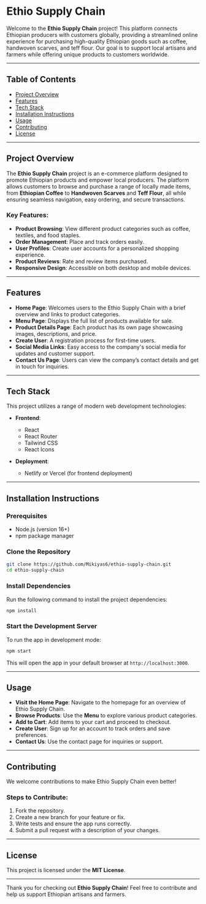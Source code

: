 # Ethio Supply Chain

Welcome to the **Ethio Supply Chain** project! This platform connects Ethiopian producers with customers globally, providing a streamlined online experience for purchasing high-quality Ethiopian goods such as coffee, handwoven scarves, and teff flour. Our goal is to support local artisans and farmers while offering unique products to customers worldwide.

---

## Table of Contents

- [Project Overview](#project-overview)
- [Features](#features)
- [Tech Stack](#tech-stack)
- [Installation Instructions](#installation-instructions)
- [Usage](#usage)
- [Contributing](#contributing)
- [License](#license)

---

## Project Overview

The **Ethio Supply Chain** project is an e-commerce platform designed to promote Ethiopian products and empower local producers. The platform allows customers to browse and purchase a range of locally made items, from **Ethiopian Coffee** to **Handwoven Scarves** and **Teff Flour**, all while ensuring seamless navigation, easy ordering, and secure transactions.

### Key Features:

- **Product Browsing**: View different product categories such as coffee, textiles, and food staples.
- **Order Management**: Place and track orders easily.
- **User Profiles**: Create user accounts for a personalized shopping experience.
- **Product Reviews**: Rate and review items purchased.
- **Responsive Design**: Accessible on both desktop and mobile devices.

---

## Features

- **Home Page**: Welcomes users to the Ethio Supply Chain with a brief overview and links to product categories.
- **Menu Page**: Displays the full list of products available for sale.
- **Product Details Page**: Each product has its own page showcasing images, descriptions, and price.
- **Create User**: A registration process for first-time users.
- **Social Media Links**: Easy access to the company's social media for updates and customer support.
- **Contact Us Page**: Users can view the company’s contact details and get in touch for inquiries.

---

## Tech Stack

This project utilizes a range of modern web development technologies:

- **Frontend**:

  - React
  - React Router
  - Tailwind CSS
  - React Icons

- **Deployment**:

  - Netlify or Vercel (for frontend deployment)

---

## Installation Instructions

### Prerequisites

- Node.js (version 16+)
- npm package manager

### Clone the Repository

```bash
git clone https://github.com/Mikiyas6/ethio-supply-chain.git
cd ethio-supply-chain
```

### Install Dependencies

Run the following command to install the project dependencies:

```bash
npm install
```

### Start the Development Server

To run the app in development mode:

```bash
npm start
```

This will open the app in your default browser at `http://localhost:3000`.

---

## Usage

- **Visit the Home Page**: Navigate to the homepage for an overview of Ethio Supply Chain.
- **Browse Products**: Use the **Menu** to explore various product categories.
- **Add to Cart**: Add items to your cart and proceed to checkout.
- **Create User**: Sign up for an account to track orders and save preferences.
- **Contact Us**: Use the contact page for inquiries or support.

---

## Contributing

We welcome contributions to make Ethio Supply Chain even better!

### Steps to Contribute:

1. Fork the repository.
2. Create a new branch for your feature or fix.
3. Write tests and ensure the app runs correctly.
4. Submit a pull request with a description of your changes.

---

## License

This project is licensed under the **MIT License**.

---

Thank you for checking out **Ethio Supply Chain**! Feel free to contribute and help us support Ethiopian artisans and farmers.
